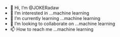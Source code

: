 - 👋 Hi, I’m @JOKERadaw
- 👀 I’m interested in ...machine learning
- 🌱 I’m currently learning ...machine learning
- 💞️ I’m looking to collaborate on ...machine learning
- 📫 How to reach me ...machine learning

<!---
JOKERadaw/JOKERadaw is a ✨ special ✨ repository because its `README.md` (this file) appears on your GitHub profile.
You can click the Preview link to take a look at your changes.
--->
